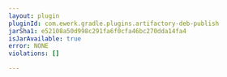 ```yaml
---
layout: plugin
pluginId: com.ewerk.gradle.plugins.artifactory-deb-publish
jarSha1: e52108a50d998c291fa6f0cfa46bc270dda14fa4
isJarAvailable: true
error: NONE
violations: []

---
```

